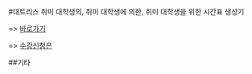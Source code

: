 #대트리스
취미 대학생의, 취미 대학생에 의한, 취미 대학생을 위한 시간표 생성기

=> [바로가기](https://daetris.herokuapp.com/)

=> [수강신청은](http://sugang.korea.ac.kr)

##기타

